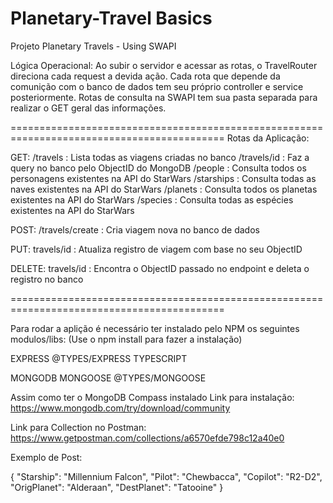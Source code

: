 # Planetary-Travel Basics

Projeto Planetary Travels - Using SWAPI

Lógica Operacional:
Ao subir o servidor e acessar as rotas, o TravelRouter direciona cada request a devida ação.
Cada rota que depende da comunição com o banco de dados tem seu próprio controller e service posteriormente.
Rotas de consulta na SWAPI tem sua pasta separada para realizar o GET geral das informações.

===========================================================================================
Rotas da Aplicação:

GET:
/travels : Lista todas as viagens criadas no banco
/travels/id : Faz a query no banco pelo ObjectID do MongoDB
/people : Consulta todos os personagens existentes na API do StarWars
/starships : Consulta todas as naves existentes na API do StarWars
/planets : Consulta todos os planetas existentes na API do StarWars
/species : Consulta todas as espécies existentes na API do StarWars

POST:
/travels/create : Cria viagem nova no banco de dados

PUT:
travels/id : Atualiza registro de viagem com base no seu ObjectID

DELETE:
travels/id : Encontra o ObjectID passado no endpoint e deleta o registro no banco

===========================================================================================

Para rodar a aplição é necessário ter instalado pelo NPM os seguintes modulos/libs:
(Use o npm install para fazer a instalação)

EXPRESS
@TYPES/EXPRESS
TYPESCRIPT

MONGODB
MONGOOSE
@TYPES/MONGOOSE

Assim como ter o MongoDB Compass instalado
Link para instalação: https://www.mongodb.com/try/download/community

Link para Collection no Postman:
https://www.getpostman.com/collections/a6570efde798c12a40e0

Exemplo de Post:

{
"Starship": "Millennium Falcon",
"Pilot": "Chewbacca",
"Copilot": "R2-D2",
"OrigPlanet": "Alderaan",
"DestPlanet": "Tatooine"
}
